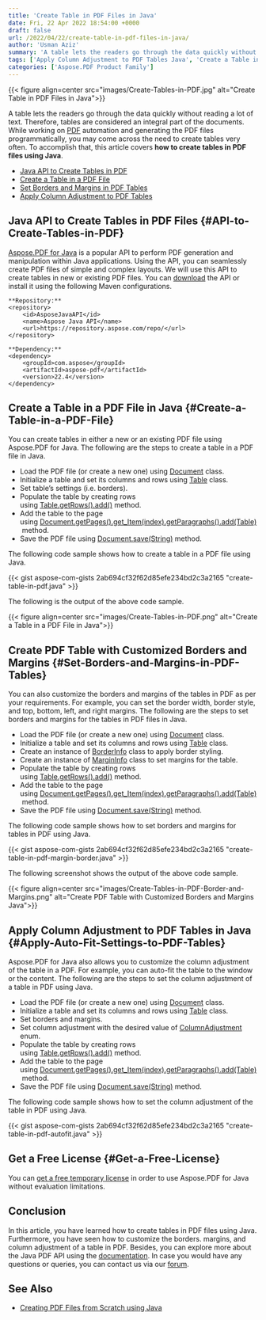 ```yaml
---
title: 'Create Table in PDF Files in Java'
date: Fri, 22 Apr 2022 18:54:00 +0000
draft: false
url: /2022/04/22/create-table-in-pdf-files-in-java/
author: 'Usman Aziz'
summary: 'A table lets the readers go through the data quickly without reading a lot of text. Therefore, tables are considered an integral part of the documents. While working on [PDF][1] automation and generating the PDF files programmatically, you may come across the need to create tables very often. To accomplish that, this article covers **how to create tables in PDF files using Java**.'
tags: ['Apply Column Adjustment to PDF Tables Java', 'Create a Table in a PDF File in Java', 'Java API to Create Tables in PDF', 'Java PDF Generator API', 'Set Borders and Margins in PDF Tables in Java']
categories: ['Aspose.PDF Product Family']
---
```




{{< figure align=center src="images/Create-Tables-in-PDF.jpg" alt="Create Table in PDF Files in Java">}}


A table lets the readers go through the data quickly without reading a lot of text. Therefore, tables are considered an integral part of the documents. While working on [PDF][2] automation and generating the PDF files programmatically, you may come across the need to create tables very often. To accomplish that, this article covers **how to create tables in PDF files using Java**.

*   [Java API to Create Tables in PDF][3]
*   [Create a Table in a PDF File][4]
*   [Set Borders and Margins in PDF Tables][5]
*   [Apply Column Adjustment to PDF Tables][6]

## Java API to Create Tables in PDF Files {#API-to-Create-Tables-in-PDF}

[Aspose.PDF for Java][7] is a popular API to perform PDF generation and manipulation within Java applications. Using the API, you can seamlessly create PDF files of simple and complex layouts. We will use this API to create tables in new or existing PDF files. You can [download][8] the API or install it using the following Maven configurations.

```
**Repository:**
<repository>
    <id>AsposeJavaAPI</id>
    <name>Aspose Java API</name>
    <url>https://repository.aspose.com/repo/</url>
</repository>

**Dependency:**
<dependency>
    <groupId>com.aspose</groupId>
    <artifactId>aspose-pdf</artifactId>
    <version>22.4</version>
</dependency>
```

## Create a Table in a PDF File in Java {#Create-a-Table-in-a-PDF-File}

You can create tables in either a new or an existing PDF file using Aspose.PDF for Java. The following are the steps to create a table in a PDF file in Java.

*   Load the PDF file (or create a new one) using [Document][9] class.
*   Initialize a table and set its columns and rows using [Table][10] class.
*   Set table’s settings (i.e. borders).
*   Populate the table by creating rows using [Table.getRows().add()][11] method.
*   Add the table to the page using [Document.getPages().get\_Item(index).getParagraphs().add(Table)][12] method.
*   Save the PDF file using [Document.save(String)][13] method.

The following code sample shows how to create a table in a PDF file using Java.

{{< gist aspose-com-gists 2ab694cf32f62d85efe234bd2c3a2165 "create-table-in-pdf.java" >}}

The following is the output of the above code sample.



{{< figure align=center src="images/Create-Tables-in-PDF.png" alt="Create a Table in a PDF File in Java">}}


## Create PDF Table with Customized Borders and Margins {#Set-Borders-and-Margins-in-PDF-Tables}

You can also customize the borders and margins of the tables in PDF as per your requirements. For example, you can set the border width, border style, and top, bottom, left, and right margins. The following are the steps to set borders and margins for the tables in PDF files in Java.

*   Load the PDF file (or create a new one) using [Document][14] class.
*   Initialize a table and set its columns and rows using [Table][15] class.
*   Create an instance of [BorderInfo][16] class to apply border styling.
*   Create an instance of [MarginInfo][17] class to set margins for the table.
*   Populate the table by creating rows using [Table.getRows().add()][18] method.
*   Add the table to the page using [Document.getPages().get\_Item(index).getParagraphs().add(Table)][19] method.
*   Save the PDF file using [Document.save(String)][20] method.

The following code sample shows how to set borders and margins for tables in PDF using Java.

{{< gist aspose-com-gists 2ab694cf32f62d85efe234bd2c3a2165 "create-table-in-pdf-margin-border.java" >}}

The following screenshot shows the output of the above code sample.



{{< figure align=center src="images/Create-Tables-in-PDF-Border-and-Margins.png" alt="Create PDF Table with Customized Borders and Margins Java">}}


## Apply Column Adjustment to PDF Tables in Java {#Apply-Auto-Fit-Settings-to-PDF-Tables}

Aspose.PDF for Java also allows you to customize the column adjustment of the table in a PDF. For example, you can auto-fit the table to the window or the content. The following are the steps to set the column adjustment of a table in PDF using Java.

*   Load the PDF file (or create a new one) using [Document][21] class.
*   Initialize a table and set its columns and rows using [Table][22] class.
*   Set borders and margins.
*   Set column adjustment with the desired value of [ColumnAdjustment][23] enum.
*   Populate the table by creating rows using [Table.getRows().add()][24] method.
*   Add the table to the page using [Document.getPages().get\_Item(index).getParagraphs().add(Table)][25] method.
*   Save the PDF file using [Document.save(String)][26] method.

The following code sample shows how to set the column adjustment of the table in PDF using Java.

{{< gist aspose-com-gists 2ab694cf32f62d85efe234bd2c3a2165 "create-table-in-pdf-autofit.java" >}}

## Get a Free License {#Get-a-Free-License}

You can [get a free temporary license][27] in order to use Aspose.PDF for Java without evaluation limitations.

## Conclusion

In this article, you have learned how to create tables in PDF files using Java. Furthermore, you have seen how to customize the borders. margins, and column adjustment of a table in PDF. Besides, you can explore more about the Java PDF API using the [documentation][28]. In case you would have any questions or queries, you can contact us via our [forum][29].

## See Also

*   [Creating PDF Files from Scratch using Java][30]




[1]: https://docs.fileformat.com/pdf/
[2]: https://docs.fileformat.com/pdf/
[3]: #API-to-Create-Tables-in-PDF
[4]: #Create-a-Table-in-a-PDF-File
[5]: #Set-Borders-and-Margins-in-PDF-Tables
[6]: #Apply-Auto-Fit-Settings-to-PDF-Tables
[7]: https://products.aspose.com/pdf/java/
[8]: https://downloads.aspose.com/pdf/java
[9]: https://apireference.aspose.com/pdf/java/com.aspose.pdf/Document
[10]: https://apireference.aspose.com/pdf/java/com.aspose.pdf/Table
[11]: https://apireference.aspose.com/pdf/java/com.aspose.pdf/Rows#add--
[12]: https://apireference.aspose.com/pdf/java/com.aspose.pdf/Paragraphs#add-com.aspose.pdf.BaseParagraph-
[13]: https://apireference.aspose.com/pdf/java/com.aspose.pdf/Document#save-java.lang.String-
[14]: https://apireference.aspose.com/pdf/java/com.aspose.pdf/Document
[15]: https://apireference.aspose.com/pdf/java/com.aspose.pdf/Table
[16]: https://apireference.aspose.com/pdf/java/com.aspose.pdf/BorderInfo
[17]: https://apireference.aspose.com/pdf/java/com.aspose.pdf/MarginInfo
[18]: https://apireference.aspose.com/pdf/java/com.aspose.pdf/Rows#add--
[19]: https://apireference.aspose.com/pdf/java/com.aspose.pdf/Paragraphs#add-com.aspose.pdf.BaseParagraph-
[20]: https://apireference.aspose.com/pdf/java/com.aspose.pdf/Document#save-java.lang.String-
[21]: https://apireference.aspose.com/pdf/java/com.aspose.pdf/Document
[22]: https://apireference.aspose.com/pdf/java/com.aspose.pdf/Table
[23]: https://apireference.aspose.com/pdf/java/com.aspose.pdf/ColumnAdjustment
[24]: https://apireference.aspose.com/pdf/java/com.aspose.pdf/Rows#add--
[25]: https://apireference.aspose.com/pdf/java/com.aspose.pdf/Paragraphs#add-com.aspose.pdf.BaseParagraph-
[26]: https://apireference.aspose.com/pdf/java/com.aspose.pdf/Document#save-java.lang.String-
[27]: https://purchase.aspose.com/temporary-license
[28]: https://docs.aspose.com/pdf/java/
[29]: https://forum.aspose.com/
[30]: https://blog.aspose.com/2020/12/31/create-pdf-files-in-java/




